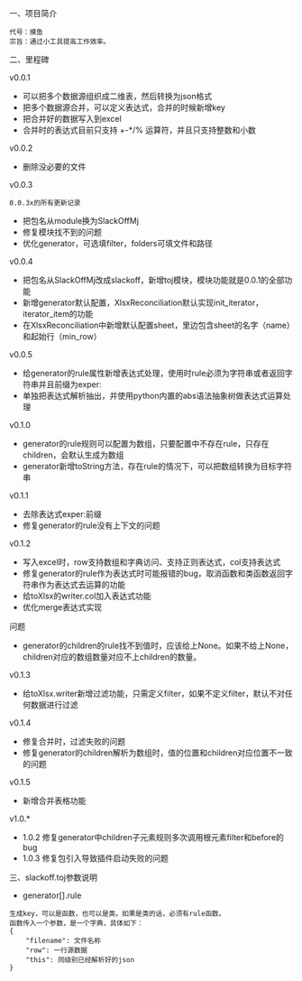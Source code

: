 一、项目简介
```text
代号：摸鱼
宗旨：通过小工具提高工作效率。
```
二、里程碑

v0.0.1
- 可以把多个数据源组织成二维表，然后转换为json格式
- 把多个数据源合并，可以定义表达式，合并的时候新增key
- 把合并好的数据写入到excel
- 合并时的表达式目前只支持 +-*/% 运算符，并且只支持整数和小数

v0.0.2
- 删除没必要的文件

v0.0.3
```text
0.0.3x的所有更新记录
```
- 把包名从module换为SlackOffMj
- 修复模块找不到的问题
- 优化generator，可选填filter，folders可填文件和路径

v0.0.4
- 把包名从SlackOffMj改成slackoff，新增toj模块，模块功能就是0.0.1的全部功能
- 新增generator默认配置，XlsxReconciliation默认实现init_iterator，iterator_item的功能
- 在XlsxReconciliation中新增默认配置sheet，里边包含sheet的名字（name）和起始行（min_row）

v0.0.5
- 给generator的rule属性新增表达式处理，使用时rule必须为字符串或者返回字符串并且前缀为exper:
- 单独把表达式解析抽出，并使用python内置的abs语法抽象树做表达式运算处理

v0.1.0
- generator的rule规则可以配置为数组，只要配置中不存在rule，只存在children，会默认生成为数组
- generator新增toString方法，存在rule的情况下，可以把数组转换为目标字符串

v0.1.1
- 去除表达式exper:前缀
- 修复generator的rule没有上下文的问题

v0.1.2
- 写入excel时，row支持数组和字典访问、支持正则表达式，col支持表达式
- 修复generator的rule作为表达式时可能报错的bug，取消函数和类函数返回字符串作为表达式去运算的功能
- 给toXlsx的writer.col加入表达式功能
- 优化merge表达式实现

问题
- generator的children的rule找不到值时，应该给上None。如果不给上None，children对应的数组数量对应不上children的数量。

v0.1.3
- 给toXlsx.writer新增过滤功能，只需定义filter，如果不定义filter，默认不对任何数据进行过滤

v0.1.4
- 修复合并时，过滤失败的问题
- 修复generator的children解析为数组时，值的位置和children对应位置不一致的问题

v0.1.5
- 新增合并表格功能

v1.0.*
- 1.0.2 修复generator中children子元素规则多次调用根元素filter和before的bug
- 1.0.3 修复包引入导致插件启动失败的问题

三、slackoff.toj参数说明
- generator[].rule
```text
生成key，可以是函数，也可以是类。如果是类的话，必须有rule函数。
函数传入一个参数，是一个字典，具体如下：
{
    "filename": 文件名称
    "row": 一行源数据
    "this": 同级别已经解析好的json
}
```
